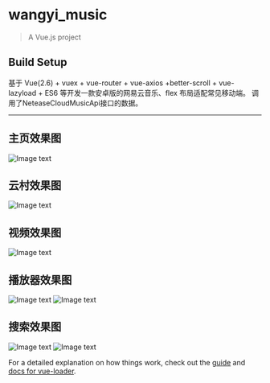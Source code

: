 # wangyi_music

> A Vue.js project

## Build Setup

基于 Vue(2.6) + vuex + vue-router + vue-axios +better-scroll + vue-lazyload + ES6 等开发一款安卓版的网易云音乐、flex 布局适配常见移动端。
调用了NeteaseCloudMusicApi接口的数据。

-------
## 主页效果图

![Image text](https://github.com/zhan-hc/images/blob/master/img/wangyi_home.JPG)

## 云村效果图

![Image text](https://github.com/zhan-hc/images/blob/master/img/wangyi_yuncun.JPG)

## 视频效果图

![Image text](https://github.com/zhan-hc/images/blob/master/img/wangyi_video.JPG)

## 播放器效果图

![Image text](https://github.com/zhan-hc/images/blob/master/img/wangyi_play.JPG)
![Image text](https://github.com/zhan-hc/images/blob/master/img/wangyi_lyric.JPG)

## 搜索效果图

![Image text](https://github.com/zhan-hc/images/blob/master/img/wangyi_search.JPG)
![Image text](https://github.com/zhan-hc/images/blob/master/img/wangyi_search_result.JPG)

For a detailed explanation on how things work, check out the [guide](http://vuejs-templates.github.io/webpack/) and [docs for vue-loader](http://vuejs.github.io/vue-loader).
